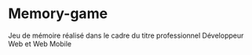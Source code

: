 # Memory-game
Jeu de mémoire réalisé dans le cadre du titre professionnel Développeur Web et Web Mobile
